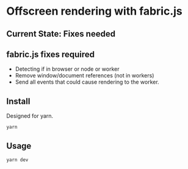 # Offscreen rendering with fabric.js 

## Current State: Fixes needed

## fabric.js fixes required

* Detecting if in browser or node or worker
* Remove window/document references (not in workers)
* Send all events that could cause rendering to the worker.

## Install

Designed for yarn.

```
yarn
```

## Usage

```
yarn dev
```

